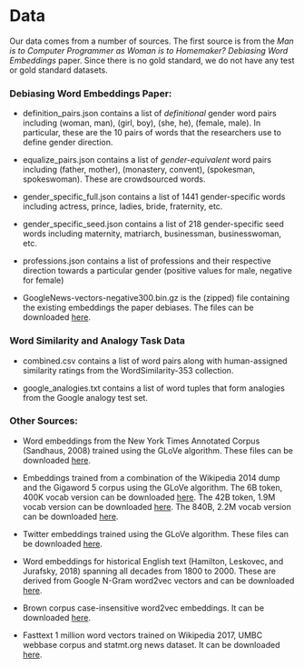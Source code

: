 # Data

Our data comes from a number of sources.  The first source is from the *Man is to Computer Programmer as Woman is to Homemaker? Debiasing Word Embeddings* paper. Since there is no gold standard, we do not have any test or gold standard datasets.

### Debiasing Word Embeddings Paper:

- definition_pairs.json contains a list of *definitional* gender word pairs including (woman, man), (girl, boy), (she, he), (female, male).  In particular, these are the 10 pairs of words that the researchers use to define gender direction.

- equalize_pairs.json contains a list of *gender-equivalent* word pairs including (father, mother), (monastery, convent), (spokesman, spokeswoman).  These are crowdsourced words.

- gender\_specific\_full.json contains a list of 1441 gender-specific words including actress, prince, ladies, bride, fraternity, etc.

- gender\_specific_seed.json contains a list of 218 gender-specific seed words including maternity, matriarch, businessman, businesswoman, etc.

- professions.json contains a list of professions and their respective direction towards a particular gender (positive values for male, negative for female)

- GoogleNews-vectors-negative300.bin.gz is the (zipped) file containing the existing embeddings the paper debiases.  The files can be downloaded [here](https://drive.google.com/drive/folders/0B5vZVlu2WoS5dkRFY19YUXVIU2M).

### Word Similarity and Analogy Task Data

- combined.csv contains a list of word pairs along with human-assigned similarity ratings from the WordSimilarity-353 collection.

- google_analogies.txt contains a list of word tuples that form analogies from the Google analogy test set.

### Other Sources:

- Word embeddings from the New York Times Annotated Corpus (Sandhaus, 2008) trained using the GLoVe algorithm. These files can be downloaded [here](http://stanford.edu/~nkgarg/NYTembeddings/).

- Embeddings trained from a combination of the Wikipedia 2014 dump and the Gigaword 5 corpus using the GLoVe algorithm. The 6B token, 400K vocab version can be downloaded [here](http://nlp.stanford.edu/data/glove.6B.zip). The 42B token, 1.9M vocab version can be downloaded [here](http://nlp.stanford.edu/data/glove.42B.300d.zip). The 840B, 2.2M vocab version can be downloaded [here](http://nlp.stanford.edu/data/glove.840B.300d.zip).

- Twitter embeddings trained using the GLoVe algorithm. These files can be downloaded [here](http://nlp.stanford.edu/data/glove.twitter.27B.zip).

- Word embeddings for historical English text (Hamilton, Leskovec, and Jurafsky, 2018) spanning all decades from 1800 to 2000. These are derived from Google N-Gram word2vec vectors and can be downloaded [here](http://snap.stanford.edu/historical_embeddings/eng-all_sgns.zip).

- Brown corpus case-insensitive word2vec embeddings. It can be downloaded [here](https://data.world/jaredfern/brown-corpus).

- Fasttext 1 million word vectors trained on Wikipedia 2017, UMBC webbase corpus and statmt.org news dataset. It can be downloaded [here](https://s3-us-west-1.amazonaws.com/fasttext-vectors/wiki-news-300d-1M.vec.zip).
